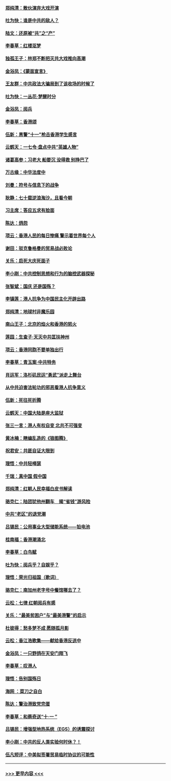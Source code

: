 #### [郑纯清：散伙演弃大戏开演](../pages/nsc993/n11570826.md?t=10060433) 
#### [吐为快：谁是中共的敌人？](../pages/nsc993/n11570817.md?t=10060433) 
#### [陆文：还原被“共”之“产”](../pages/nsc993/n11570798.md?t=10060433) 
#### [李春草：红楼沤梦](../pages/nsc993/n11569673.md?t=10060433) 
#### [独孤王子：林郑不断把灭共大戏推向高潮](../pages/nsc993/n11569381.md?t=10060433) 
#### [金浴凤：《蒙面宣言》](../pages/nsc993/n11569368.md?t=10060433) 
#### [王友群：中共政法大骗局到了该收场的时候了](../pages/nsc993/n11568940.md?t=10060433) 
#### [吐为快：一丛花‧梦醒时分](../pages/nsc993/n11567491.md?t=10060433) 
#### [金浴凤：阅兵](../pages/nsc993/n11567454.md?t=10060433) 
#### [李春草：香港颂](../pages/nsc993/n11567444.md?t=10060433) 
#### [伍新：黑警“十一”枪击香港学生感言](../pages/nsc993/n11567426.md?t=10060433) 
#### [云鹤天：一七令‧盘点中共“英雄人物”](../pages/nsc993/n11567091.md?t=10060433) 
#### [诸葛高参：习老大 船要沉 没得救 别挣巴了](../pages/nsc993/n11566976.md?t=10060433) 
#### [万古缘：中华法度中](../pages/nsc993/n11566726.md?t=10060433) 
#### [刘曼：符号与信息下的战争](../pages/nsc993/n11564655.md?t=10060433) 
#### [耿静：七十载逆浪淘沙，且看今朝](../pages/nsc993/n11564520.md?t=10060433) 
#### [习主席：答应五求有脸面](../pages/nsc993/n11563953.md?t=10060433) 
#### [陈达：鸽怨](../pages/nsc993/n11561879.md?t=10060433) 
#### [项云：香港人民的每日惨痛  警示着世界每个人](../pages/nsc993/n11559273.md?t=10060433) 
#### [谢田：驳克鲁格曼的贸易战必败论](../pages/nsc993/n11555840.md?t=10060433) 
#### [关乐：启死大庆死面子](../pages/nsc993/n11556823.md?t=10060433) 
#### [李小刚：中共控制思想和行为的脑控武器探秘](../pages/nsc993/n11556776.md?t=10060433) 
#### [张智斌：国庆  还是国殇？](../pages/nsc993/n11556617.md?t=10060433) 
#### [李镇莲：港人抗争为中国民主化开辟出路](../pages/nsc993/n11556570.md?t=10060433) 
#### [郑纯清：地球村非魔乐园](../pages/nsc993/n11555415.md?t=10060433) 
#### [南山王子：北京的焰火和香港的怒火](../pages/nsc993/n11555318.md?t=10060433) 
#### [莲园：生查子·天灭中共匡扶神州](../pages/nsc993/n11555302.md?t=10060433) 
#### [项云：香港同胞不要单独出行](../pages/nsc993/n11555276.md?t=10060433) 
#### [李春草：青玉案‧中共特务](../pages/nsc993/n11552356.md?t=10060433) 
#### [肖运军：洛杉矶民运“勇武”派走上舞台](../pages/nsc993/n11551595.md?t=10060433) 
#### [从中共迫害法轮功的邪恶看港人抗争意义](../pages/nsc993/n11540858.md?t=10060433) 
#### [伍新：死往死折腾](../pages/nsc993/n11550174.md?t=10060433) 
#### [云鹤天：中国大陆是座大监狱](../pages/nsc993/n11550155.md?t=10060433) 
#### [张三一言：港人有权自变 北共不可强变](../pages/nsc993/n11550132.md?t=10060433) 
#### [黄冰楠：瞎编乱造的《狼图腾》](../pages/nsc993/n11550082.md?t=10060433) 
#### [祝君安：共匪自证大限到](../pages/nsc993/n11550041.md?t=10060433) 
#### [理悟：中共轻嘚瑟](../pages/nsc993/n11547978.md?t=10060433) 
#### [千瑞：真中国 假中国](../pages/nsc993/n11547865.md?t=10060433) 
#### [郑纯清：红朝人民幸福白皮书解读](../pages/nsc993/n11547499.md?t=10060433) 
#### [骆克仁：陆团犹他州翻车　揭“省钱”游风险](../pages/nsc993/n11546977.md?t=10060433) 
#### [中共“老区”的退党潮](../pages/nsc993/n11545995.md?t=10060433) 
#### [吕锡民：公用事业大型储能系统——铅电池](../pages/nsc993/n11545701.md?t=10060433) 
#### [桂南福：香港潮涌北](../pages/nsc993/n11545682.md?t=10060433) 
#### [李春草：白鸟赋](../pages/nsc993/n11545663.md?t=10060433) 
#### [吐为快：阅兵乎？自娱乎？](../pages/nsc993/n11545625.md?t=10060433) 
#### [理悟：荣光归祖国（歌词）](../pages/nsc993/n11545616.md?t=10060433) 
#### [骆克仁：南加州老字号中餐馆哪去了？](../pages/nsc993/n11545120.md?t=10060433) 
#### [云松：七律 红朝阅兵有感](../pages/nsc993/n11542394.md?t=10060433) 
#### [关乐：“最美贫困户”与“最美港警”的启示](../pages/nsc993/n11542252.md?t=10060433) 
#### [杜彼得：愁多梦不成 愿随孤月影](../pages/nsc993/n11540296.md?t=10060433) 
#### [云松：香江浩歌集——献给香港反送中](../pages/nsc993/n11540149.md?t=10060433) 
#### [金浴凤：一只野鸽在天安门翔飞](../pages/nsc993/n11540280.md?t=10060433) 
#### [李春草：叹港人](../pages/nsc993/n11540119.md?t=10060433) 
#### [理悟：告别国殇日](../pages/nsc993/n11539610.md?t=10060433) 
#### [海网 ：菜刀之自白](../pages/nsc993/n11539597.md?t=10060433) 
#### [陈达：警治港致党完蛋](../pages/nsc993/n11538127.md?t=10060433) 
#### [李春草：和蔡奇送“十·一 ”](../pages/nsc993/n11537810.md?t=10060433) 
#### [吕锡民：增强型地热系统（EGS）的诱震探讨](../pages/nsc993/n11537765.md?t=10060433) 
#### [李小刚：中共的反人类实验何时休？！](../pages/nsc993/n11537669.md?t=10060433) 
#### [伍凡短评：中美拟签署贸易临时协议的可能性](../pages/nsc993/n11536773.md?t=10060433) 

----
#### [ >>> 更早内容 <<< ](../indexes/nsc993-earlier.md)
